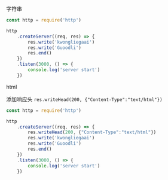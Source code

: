 字符串

```js
const http = require('http')

http
	.createServer((req, res) => {
		res.write('kwongliegaai')
		res.write('Guoodli')
		res.end()
	})
	.listen(3000, () => {
		console.log('server start')
	})
```

html

添加响应头 `res.writeHead(200, {"Content-Type":"text/html"})`

```js
const http = require('http')

http
	.createServer((req, res) => {
		res.writeHead(200, {"Content-Type":"text/html"})
		res.write('kwongliegaai')
		res.write('Guoodli')
		res.end()
	})
	.listen(3000, () => {
		console.log('server start')
	})
```